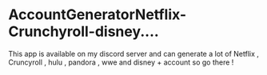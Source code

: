 # AccountGeneratorNetflix-Crunchyroll-disney....
This app is available on my discord server and can generate a lot of Netflix , Cruncyroll , hulu , pandora , wwe and disney + account so go there !
